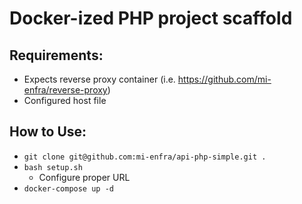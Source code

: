 # Docker-ized PHP project scaffold

## Requirements:
- Expects reverse proxy container (i.e. https://github.com/mi-enfra/reverse-proxy)
- Configured host file

## How to Use:
- `git clone git@github.com:mi-enfra/api-php-simple.git .`
- `bash setup.sh`
    - Configure proper URL
- `docker-compose up -d`